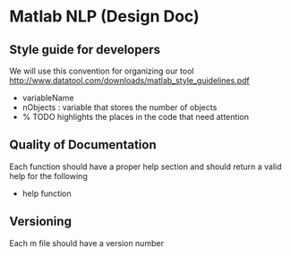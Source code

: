 Matlab NLP (Design Doc)
==================================


Style guide for developers
-------------------------------
We will use this convention for organizing our tool http://www.datatool.com/downloads/matlab_style_guidelines.pdf

* variableName
* nObjects : variable that stores the number of objects
* % TODO highlights the places in the code that need attention


Quality of Documentation 
--------------------------
Each function should have a proper help section and should return a valid help for the following
* help function

Versioning 
-------------
Each m file should have a version number 




